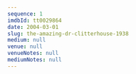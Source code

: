```yaml
---
sequence: 1
imdbId: tt0029864
date: 2004-03-01
slug: the-amazing-dr-clitterhouse-1938
medium: null
venue: null
venueNotes: null
mediumNotes: null
---
```


